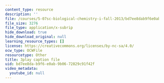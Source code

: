```yaml
---
content_type: resource
description: ''
file: /courses/5-07sc-biological-chemistry-i-fall-2013/bd7ee8dab9f6e0ab9b0672829c91f42f_UrgmDSFBYlE.srt
file_size: 3276
file_type: application/x-subrip
hide_download: true
hide_download_original: null
learning_resource_types: []
license: https://creativecommons.org/licenses/by-nc-sa/4.0/
ocw_type: OCWFile
resourcetype: Other
title: 3play caption file
uid: bd7ee8da-b9f6-e0ab-9b06-72829c91f42f
video_metadata:
  youtube_id: null
---
```

